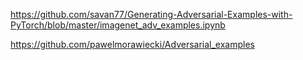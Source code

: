 

<!--
 * @version:
 * @Author:  StevenJokess https://github.com/StevenJokess
 * @Date: 2020-12-20 01:01:09
 * @LastEditors:  StevenJokess https://github.com/StevenJokess
 * @LastEditTime: 2020-12-26 21:58:00
 * @Description:
 * @TODO::
 * @Reference:
-->
https://github.com/savan77/Generating-Adversarial-Examples-with-PyTorch/blob/master/imagenet_adv_examples.ipynb

https://github.com/pawelmorawiecki/Adversarial_examples
